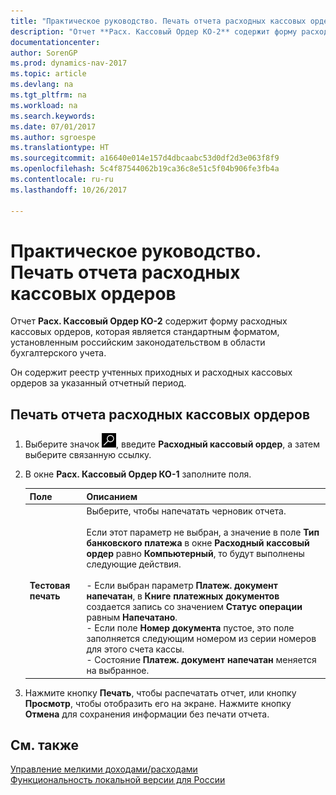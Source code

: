 ```yaml
---
title: "Практическое руководство. Печать отчета расходных кассовых ордеров"
description: "Отчет **Расх. Кассовый Ордер КО-2** содержит форму расходных кассовых ордеров, которая является стандартным форматом, установленным российским законодательством в области бухгалтерского учета."
documentationcenter: 
author: SorenGP
ms.prod: dynamics-nav-2017
ms.topic: article
ms.devlang: na
ms.tgt_pltfrm: na
ms.workload: na
ms.search.keywords: 
ms.date: 07/01/2017
ms.author: sgroespe
ms.translationtype: HT
ms.sourcegitcommit: a16640e014e157d4dbcaabc53d0df2d3e063f8f9
ms.openlocfilehash: 5c4f87544062b19ca36c8e51c5f04b906fe3fb4a
ms.contentlocale: ru-ru
ms.lasthandoff: 10/26/2017

---
```

# <a name="how-to-print-the-outgoing-cash-order-report"></a>Практическое руководство. Печать отчета расходных кассовых ордеров
Отчет **Расх. Кассовый Ордер КО-2** содержит форму расходных кассовых ордеров, которая является стандартным форматом, установленным российским законодательством в области бухгалтерского учета.  

Он содержит реестр учтенных приходных и расходных кассовых ордеров за указанный отчетный период.  

## <a name="to-print-the-outgoing-cash-order-report"></a>Печать отчета расходных кассовых ордеров  

1.  Выберите значок ![Поиск страницы или отчета](../../media/ui-search/search_small.png "Значок поиска страницы или отчета"), введите **Расходный кассовый ордер**, а затем выберите связанную ссылку.  
2.  В окне **Расх. Кассовый Ордер КО-1** заполните поля.  

    |Поле|Описанием|  
    |---------------------------------|---------------------------------------|  
    |**Тестовая печать**|Выберите, чтобы напечатать черновик отчета.<br /><br /> Если этот параметр не выбран, а значение в поле **Тип банковского платежа** в окне **Расходный кассовый ордер** равно **Компьютерный**, то будут выполнены следующие действия.<br /><br /> -   Если выбран параметр **Платеж. документ напечатан**, в **Книге платежных документов** создается запись со значением **Статус операции** равным **Напечатано**.<br />-   Если поле **Номер документа** пустое, это поле заполняется следующим номером из серии номеров для этого счета кассы.<br />-   Состояние **Платеж. документ напечатан** меняется на выбранное.|  

3.  Нажмите кнопку **Печать**, чтобы распечатать отчет, или кнопку **Просмотр**, чтобы отобразить его на экране. Нажмите кнопку **Отмена** для сохранения информации без печати отчета.  

## <a name="see-also"></a>См. также  
[Управление мелкими доходами/расходами](petty-cash-management.md)  
[Функциональность локальной версии для России](russia-local-functionality.md)

